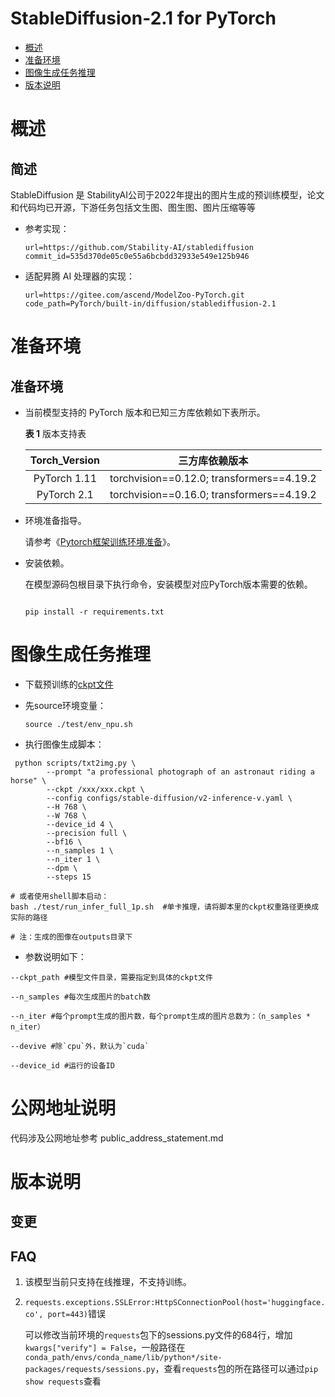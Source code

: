 # StableDiffusion-2.1 for PyTorch

-   [概述](#概述)
-   [准备环境](#准备环境)
-   [图像生成任务推理](#图像生成任务推理)
-   [版本说明](#版本说明)

# 概述

## 简述
StableDiffusion 是 StabilityAI公司于2022年提出的图片生成的预训练模型，论文和代码均已开源，下游任务包括文生图、图生图、图片压缩等等

- 参考实现：

  ```
  url=https://github.com/Stability-AI/stablediffusion 
  commit_id=535d370de05c0e55a6bcbdd32933e549e125b946
  ```

- 适配昇腾 AI 处理器的实现：

  ```
  url=https://gitee.com/ascend/ModelZoo-PyTorch.git
  code_path=PyTorch/built-in/diffusion/stablediffusion-2.1
  ```

# 准备环境

## 准备环境

- 当前模型支持的 PyTorch 版本和已知三方库依赖如下表所示。

  **表 1**  版本支持表

  | Torch_Version |              三方库依赖版本               |
  | :-----------: | :---------------------------------------: |
  | PyTorch 1.11  | torchvision==0.12.0; transformers==4.19.2 |
  | PyTorch 2.1   | torchvision==0.16.0; transformers==4.19.2 |

- 环境准备指导。

  请参考《[Pytorch框架训练环境准备](https://www.hiascend.com/document/detail/zh/ModelZoo/pytorchframework/ptes)》。
  
- 安装依赖。

  在模型源码包根目录下执行命令，安装模型对应PyTorch版本需要的依赖。
  ```
  
  pip install -r requirements.txt
  ```


# 图像生成任务推理
- 下载预训练的[ckpt文件](https://huggingface.co/stabilityai/stable-diffusion-2-1/tree/main)

- 先source环境变量：

  ```shell
  source ./test/env_npu.sh
  ```

-   执行图像生成脚本：

  ```shell
   python scripts/txt2img.py \
          --prompt "a professional photograph of an astronaut riding a horse" \
          --ckpt /xxx/xxx.ckpt \
          --config configs/stable-diffusion/v2-inference-v.yaml \
          --H 768 \
          --W 768 \
          --device_id 4 \
          --precision full \
          --bf16 \
          --n_samples 1 \
          --n_iter 1 \
          --dpm \
          --steps 15 
  
  # 或者使用shell脚本启动：
  bash ./test/run_infer_full_1p.sh  #单卡推理，请将脚本里的ckpt权重路径更换成实际的路径
  
  # 注：生成的图像在outputs目录下 
  ```

-  参数说明如下：  

  ```
  --ckpt_path #模型文件目录，需要指定到具体的ckpt文件
  
  --n_samples #每次生成图片的batch数
  
  --n_iter #每个prompt生成的图片数，每个prompt生成的图片总数为：（n_samples * n_iter）
  
  --devive #除`cpu`外，默认为`cuda`
  
  --device_id #运行的设备ID
  ```

  
# 公网地址说明

代码涉及公网地址参考 public_address_statement.md 
# 版本说明

## 变更


## FAQ

1. 该模型当前只支持在线推理，不支持训练。

2. `requests.exceptions.SSLError:HttpSConnectionPool(host='huggingface.co', port=443)`错误

   可以修改当前环境的`requests`包下的sessions.py文件的684行，增加`kwargs["verify"] = False`，一般路径在`conda_path/envs/conda_name/lib/python*/site-packages/requests/sessions.py`，查看`requests`包的所在路径可以通过`pip show requests`查看


